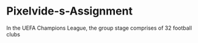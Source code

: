 # Pixelvide-s-Assignment
In the UEFA Champions League, the group stage comprises of 32 football clubs

